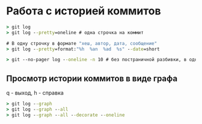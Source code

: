 # Работа с историей коммитов
```cmd
> git log
> git log --pretty=oneline # одна строчка на коммит

# В одну строчку в формате "хеш, автор, дата, сообщение"
> git log --pretty=format:"%h  %an  %ad  %s" --date=short

> git --no-pager log --oneline -n 10 # без постраничной разбивки, в одну строку, последние 10 записей
```
## Просмотр истории коммитов в виде графа
q - выход, h - справка
```cmd
> git log --graph
> git log --graph --all
> git log --graph --all --decorate --oneline
```
